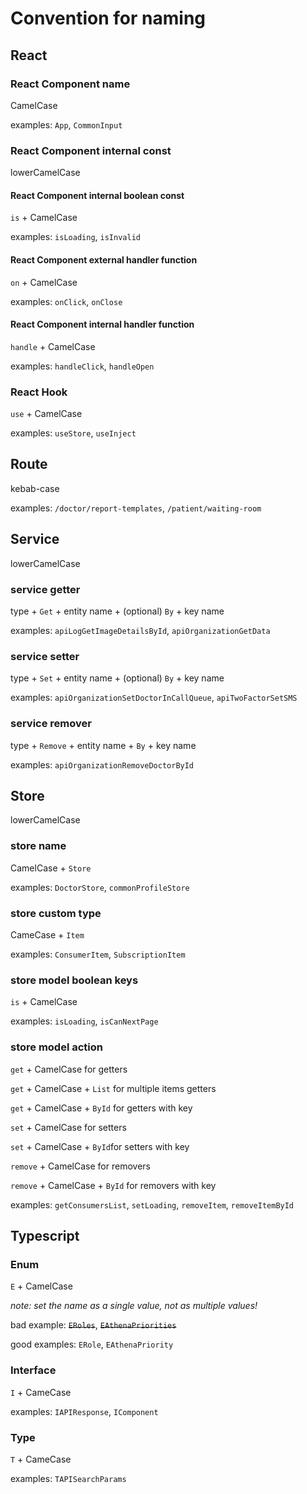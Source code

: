 # Convention for naming

## React

### React Component name

CamelCase

examples: `App`, `CommonInput`

### React Component internal const

lowerCamelCase

#### React Component internal boolean const

`is` + CamelCase

examples: `isLoading`, `isInvalid`

#### React Component external handler function

`on` + CamelCase

examples: `onClick`, `onClose`

#### React Component internal handler function

`handle` + CamelCase

examples: `handleClick`, `handleOpen`

### React Hook

`use` + CamelCase

examples: `useStore`, `useInject`

## Route

kebab-case

examples: `/doctor/report-templates`, `/patient/waiting-room`

## Service

lowerCamelCase

### service getter

type + `Get` + entity name + (optional) `By` + key name

examples: `apiLogGetImageDetailsById`, `apiOrganizationGetData`

### service setter

type + `Set` + entity name + (optional) `By` + key name

examples: `apiOrganizationSetDoctorInCallQueue`, `apiTwoFactorSetSMS`

### service remover

type + `Remove` + entity name + `By` + key name

examples: `apiOrganizationRemoveDoctorById`

## Store

lowerCamelCase

### store name

CamelCase + `Store`

examples: `DoctorStore`, `commonProfileStore`

### store custom type

CameCase + `Item`

examples: `ConsumerItem`, `SubscriptionItem`

### store model boolean keys

`is` + CamelCase

examples: `isLoading`, `isCanNextPage`

### store model action

`get` + CamelCase for getters

`get` + CamelCase + `List` for multiple items getters

`get` + CamelCase + `ById` for getters with key

`set` + CamelCase for setters

`set` + CamelCase + `ById`for setters with key

`remove` + CamelCase for removers

`remove` + CamelCase + `ById` for removers with key

examples: `getConsumersList`, `setLoading`, `removeItem`, `removeItemById`

## Typescript

### Enum

`E` + CamelCase

_note: set the name as a single value, not as multiple values!_

bad example: ~~`ERoles`~~, ~~`EAthenaPriorities`~~

good examples: `ERole`, `EAthenaPriority`

### Interface

`I` + CameCase

examples: `IAPIResponse`, `IComponent`

### Type

`T` + CameCase

examples: `TAPISearchParams`
